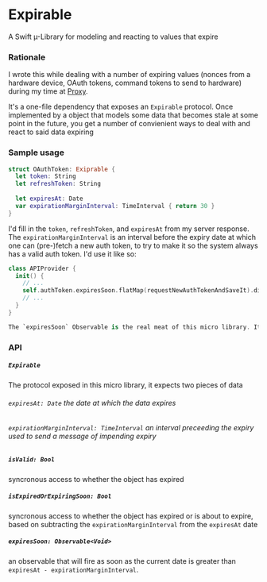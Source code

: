 # Expirable
A Swift µ-Library for modeling and reacting to values that expire


### Rationale 

I wrote this while dealing with a number of expiring values (nonces from a hardware device, OAuth tokens, command tokens to send to hardware) during my time at [Proxy](https://proxy.co).

It's a one-file dependency that exposes an `Expirable` protocol. Once implemented by a object that models some data that becomes stale at some point in the future, you get a number of convienient ways to deal with and react to said data expiring

### Sample usage

```swift 
struct OAuthToken: Exiprable {
  let token: String
  let refreshToken: String
  
  let expiresAt: Date
  var expirationMarginInterval: TimeInterval { return 30 }
}
```
I'd fill in the `token`, `refreshToken`, and `expiresAt` from my server response. The `expirationMarginInterval` is an interval before the expiry date at which one can (pre-)fetch a new auth token, to try to make it so the system always has a valid auth token. I'd use it like so:

```swift
class APIProvider {
  init() {
    // ...
    self.authToken.expiresSoon.flatMap(requestNewAuthTokenAndSaveIt).disposed(by: self.disposeBag)
    // ...
  }
}

The `expiresSoon` Observable is the real meat of this micro library. It hoists the syncronous "have I expired yet" checks one could make when making a server request into the Rx world, to optimistically refresh early 😊
```

### API

##### `Expirable` 

The protocol exposed in this micro library, it expects two pieces of data

###### `expiresAt: Date` the date at which the data expires

###### `expirationMarginInterval: TimeInterval` an interval preceeding the expiry used to send a message of impending expiry 

##### `isValid: Bool`

syncronous access to whether the object has expired

##### `isExpiredOrExpiringSoon: Bool`

syncronous access to whether the object has expired or is about to expire, based on subtracting the `expirationMarginInterval` from the `expiresAt` date

##### `expiresSoon: Observable<Void>`

an observable that will fire as soon as the current date is greater than `expiresAt - expirationMarginInterval`.
